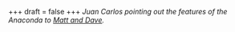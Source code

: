 
+++
draft = false
+++
_Juan Carlos pointing out the features of the Anaconda to [Matt and Dave](/blog/matt-and-dave)._
